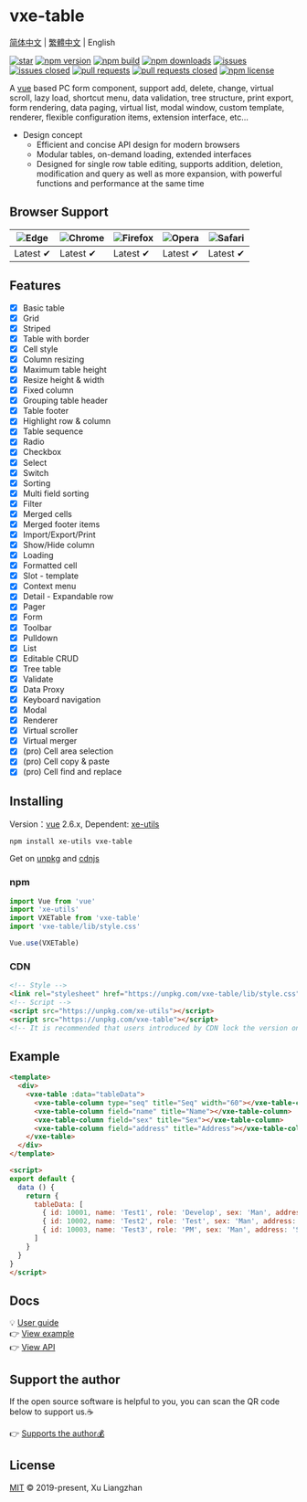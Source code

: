 # vxe-table

[简体中文](README.md) | [繁體中文](README.zh-TW.md) | English  

[![star](https://gitee.com/xuliangzhan_admin/vxe-table/badge/star.svg?theme=gvp)](https://gitee.com/xuliangzhan_admin/vxe-table/stargazers)
[![npm version](https://img.shields.io/npm/v/vxe-table.svg?style=flat-square)](https://www.npmjs.com/package/vxe-table)
[![npm build](https://travis-ci.com/x-extends/vxe-table.svg?branch=master)](https://travis-ci.com/x-extends/vxe-table)
[![npm downloads](https://img.shields.io/npm/dt/vxe-table.svg?style=flat-square)](https://npm-stat.com/charts.html?package=vxe-table)
[![issues](https://img.shields.io/github/issues/x-extends/vxe-table.svg)](https://github.com/x-extends/vxe-table/issues)
[![issues closed](https://img.shields.io/github/issues-closed/x-extends/vxe-table.svg)](https://github.com/x-extends/vxe-table/issues?q=is%3Aissue+is%3Aclosed)
[![pull requests](https://img.shields.io/github/issues-pr/x-extends/vxe-table.svg)](https://github.com/x-extends/vxe-table/pulls)
[![pull requests closed](https://img.shields.io/github/issues-pr-closed/x-extends/vxe-table.svg)](https://github.com/x-extends/vxe-table/pulls?q=is%3Apr+is%3Aclosed)
[![npm license](https://img.shields.io/github/license/mashape/apistatus.svg)](LICENSE)

A [vue](https://www.npmjs.com/package/vue) based PC form component, support add, delete, change, virtual scroll, lazy load, shortcut menu, data validation, tree structure, print export, form rendering, data paging, virtual list, modal window, custom template, renderer, flexible configuration items, extension interface, etc...

* Design concept
  * Efficient and concise API design for modern browsers
  * Modular tables, on-demand loading, extended interfaces
  * Designed for single row table editing, supports addition, deletion, modification and query as well as more expansion, with powerful functions and performance at the same time

## Browser Support

![Edge](https://raw.github.com/alrra/browser-logos/master/src/edge/edge_48x48.png) | ![Chrome](https://raw.github.com/alrra/browser-logos/master/src/chrome/chrome_48x48.png) | ![Firefox](https://raw.github.com/alrra/browser-logos/master/src/firefox/firefox_48x48.png) | ![Opera](https://raw.github.com/alrra/browser-logos/master/src/opera/opera_48x48.png) | ![Safari](https://raw.github.com/alrra/browser-logos/master/src/safari/safari_48x48.png)
--- | --- | --- | --- | --- |
Latest ✔ | Latest ✔ | Latest ✔ | Latest ✔ | Latest ✔ |

## Features

* [x] Basic table
* [x] Grid
* [x] Striped
* [x] Table with border
* [x] Cell style
* [x] Column resizing
* [x] Maximum table height
* [x] Resize height & width
* [x] Fixed column
* [x] Grouping table header
* [x] Table footer
* [x] Highlight row & column
* [x] Table sequence
* [x] Radio
* [x] Checkbox
* [x] Select
* [x] Switch
* [x] Sorting
* [x] Multi field sorting
* [x] Filter
* [x] Merged cells
* [x] Merged footer items
* [x] Import/Export/Print
* [x] Show/Hide column
* [x] Loading
* [x] Formatted cell
* [x] Slot - template
* [x] Context menu
* [x] Detail - Expandable row
* [x] Pager
* [x] Form
* [x] Toolbar
* [x] Pulldown
* [x] List
* [x] Editable CRUD
* [x] Tree table
* [x] Validate
* [x] Data Proxy
* [x] Keyboard navigation
* [x] Modal
* [x] Renderer
* [x] Virtual scroller
* [x] Virtual merger
* [x] (pro) Cell area selection
* [x] (pro) Cell copy & paste
* [x] (pro) Cell find and replace

## Installing

Version：[vue](https://www.npmjs.com/package/vue) 2.6.x, Dependent: [xe-utils](https://www.npmjs.com/package/xe-utils)

```shell
npm install xe-utils vxe-table
```

Get on [unpkg](https://unpkg.com/vxe-table/) and [cdnjs](https://cdn.jsdelivr.net/npm/vxe-table/)

### npm

```javascript
import Vue from 'vue'
import 'xe-utils'
import VXETable from 'vxe-table'
import 'vxe-table/lib/style.css'

Vue.use(VXETable)
```

### CDN

```HTML
<!-- Style -->
<link rel="stylesheet" href="https://unpkg.com/vxe-table/lib/style.css">
<!-- Script -->
<script src="https://unpkg.com/xe-utils"></script>
<script src="https://unpkg.com/vxe-table"></script>
<!-- It is recommended that users introduced by CDN lock the version on the link address to avoid the impact of incompatible updates -->
```

## Example

```html
<template>
  <div>
    <vxe-table :data="tableData">
      <vxe-table-column type="seq" title="Seq" width="60"></vxe-table-column>
      <vxe-table-column field="name" title="Name"></vxe-table-column>
      <vxe-table-column field="sex" title="Sex"></vxe-table-column>
      <vxe-table-column field="address" title="Address"></vxe-table-column>
    </vxe-table>
  </div>
</template>

<script>
export default {
  data () {
    return {
      tableData: [
        { id: 10001, name: 'Test1', role: 'Develop', sex: 'Man', address: 'Shenzhen' },
        { id: 10002, name: 'Test2', role: 'Test', sex: 'Man', address: 'Guangzhou' },
        { id: 10003, name: 'Test3', role: 'PM', sex: 'Man', address: 'Shanghai' }
      ]
    }
  }
}
</script>
```

## Docs

💡 [User guide](https://github.com/xuliangzhan/vxe-table-demo)  
👉 [View example](https://x-extends.github.io/vxe-table/#/table/base/basic)  
👉 [View API](https://x-extends.github.io/vxe-table/#/table/api)

## Support the author

If the open source software is helpful to you, you can scan the QR code below to support us.☕  

👉 [Supports the author💰](https://x-extends.github.io/vxe-table/#/donation/api)  

## License

[MIT](LICENSE) © 2019-present, Xu Liangzhan
